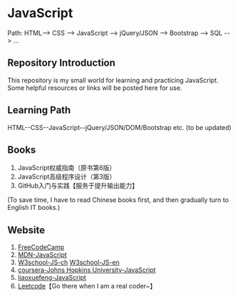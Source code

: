 # JavaScript
Path: HTML--> CSS --> JavaScript --> jQuery/JSON --> Bootstrap --> SQL --> ...

## Repository Introduction
This repository is my small world for learning and practicing JavaScript. Some helpful resources or links will be posted here for use. 

## Learning Path
HTML--CSS--JavaScript--jQuery/JSON/DOM/Bootstrap etc. (to be updated)

## Books
1. JavaScript权威指南（原书第6版）
2. JavaScript高级程序设计（第3版）
3. GitHub入门与实践【服务于提升输出能力】

(To save time, I have to read Chinese books first, and then gradually turn to English IT books.)

## Website
1. [FreeCodeCamp](https://www.freecodecamp.cn/maggie2018)
2. [MDN-JavaScript](https://developer.mozilla.org/zh-CN/docs/Learn/Getting_started_with_the_web/JavaScript_basics)
3. [W3school-JS-ch](http://www.w3school.com.cn/example/jseg_examples.asp)
   [W3school-JS-en](https://www.quanzhanketang.com/js/default.html)
4. [coursera-Johns Hopkins University-JavaScript](https://www.coursera.org/learn/html-css-javascript-for-web-developers)
5. [liaoxuefeng-JavaScript](https://www.liaoxuefeng.com/wiki/1022910821149312)
6. [Leetcode](https://leetcode.com/explore/)【Go there when I am a real coder~】


